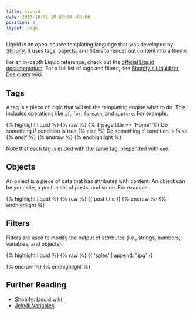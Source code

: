```yaml
---
title: Liquid
date: 2015-10-31 20:03:00 -04:00
position: 3
layout: page
---
```


Liquid is an open-source templating language that was developed by [Shopify](http://shopify.com). It uses tags, objects, and filters to render out content into a theme.

For an in-depth Liquid reference, check out the [official Liquid documentation](https://docs.shopify.com/themes/liquid-documentation/basics). For a full list of tags and filters, see [Shopify's Liquid for Designers](https://github.com/Shopify/liquid/wiki/Liquid-for-Designers) wiki.

## Tags

A tag is a piece of logic that will tell the templating engine what to do. This includes operations like `if`, `for`, `foreach`, and `capture`. For example:

{% highlight liquid %}
{% raw %}
{% if page.title == 'Home' %}
  Do something if condition is true
{% else %}
  Do something if condition is false
{% endif %}
{% endraw %}
{% endhighlight %}

Note that each tag is ended with the same tag, prepended with `end`.

## Objects

An object is a piece of data that has attributes with content. An object can be your site, a post, a set of posts, and so on. For example:

{% highlight liquid %}
{% raw %}
{{ post.title }}
{% endraw %}
{% endhighlight %}

## Filters

Filters are used to modify the output of attributes (i.e., strings, numbers, variables, and objects):

{% highlight liquid %}
{% raw %}
{{ 'sales' | append: '.jpg' }}
<!-- Outputs: sales.jpg -->
{% endraw %}
{% endhighlight %}

## Further Reading

- [Shopify: Liquid wiki](https://github.com/Shopify/liquid/wiki)
- [Jekyll: Variables](http://jekyllrb.com/docs/variables/)
